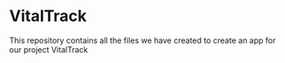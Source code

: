 # VitalTrack
This repository contains all the files we have created to create an app for our project VitalTrack
